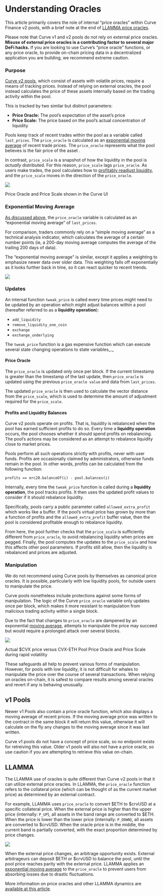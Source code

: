# Understanding Oracles

This article primarily covers the role of internal “price oracles” within Curve Finance v2 pools, with a brief note at the end of [LLAMMA price oracles](/factory-pools/understanding-oracles#llamma).

Please note that Curve v1 and v2 pools do not rely on external price oracles. **Misuse of external price oracles is a contributing factor to several major DeFi hacks.** If you are looking to use Curve’s “price oracle” functions, or any price oracle, to provide on-chain pricing data in a decentralized application you are building, we recommend extreme caution.

###  Purpose

​[Curve v2 pools](/base-features/understanding-crypto-pools), which consist of assets with volatile prices, require a means of tracking prices. Instead of relying on external oracles, the pool instead calculates the price of these assets internally based on the trading activity within the pool.

This is tracked by two similar but distinct parameters:

*   **Price Oracle:** The pool’s expectation of the asset’s price
*   **Price Scale:** The price based on the pool’s actual concentration of liquidity
    
Pools keep track of recent trades within the pool as a variable called `last_prices`. The `price_oracle` is calculated as an [exponential moving average](/factory-pools/understanding-oracles#exponential-moving-average) of recent trade prices. The `price_oracle` represents what the pool believes is the fair price of the asset .

In contrast, `price_scale` is a snapshot of how the liquidity in the pool is _actually_ distributed. For this reason, `price_scale` lags `price_oracle`. As users make trades, the pool calculates how to [profitably readjust liquidity](/factory-pools/understanding-oracles#profits-and-liquidity-balances), and the `price_scale` moves in the direction of the `price_oracle`.

![](https://2254922201-files.gitbook.io/~/files/v0/b/gitbook-x-prod.appspot.com/o/spaces%2F-MFA0rQI3SzfbVFgp3Ic%2Fuploads%2FOlwF0Zl4nMBWlBGKY48W%2Fimage.png?alt=media&token=9b3b1eab-60c7-4787-9371-7750446bb16d)

Price Oracle and Price Scale shown in the Curve UI

### Exponential Moving Average

​[As discussed above](/factory-pools/understanding-oracles#purpose), the `price_oracle` variable is calculated as an “exponential moving average” of `last_prices`.

For comparison, traders commonly rely on a “simple moving average” as a technical analysis indicator, which calculates the average of a certain number points (ie, a 200-day moving average computes the average of the trailing 200 days of data).

The “exponential moving average" is similar, except it applies a weighting to emphasize newer data over older data. This weighting falls off exponentially as it looks further back in time, so it can react quicker to recent trends.

![](https://2254922201-files.gitbook.io/~/files/v0/b/gitbook-x-prod.appspot.com/o/spaces%2F-MFA0rQI3SzfbVFgp3Ic%2Fuploads%2Fzi8bsCLJVoezvZcaZCkR%2Fimage.png?alt=media&token=f31a9ef1-d607-4704-ad37-1336cdb377eb)

### Updates

An internal function `tweak_price` is called every time prices might need to be updated by an operation which might adjust balances within a pool (hereafter referred to as a **liquidity operation**):

*   `add_liquidity`
*   `remove_liquidity_one_coin`
*   `exchange`
*   `exchange_underlying`
    
The `tweak_price` function is a gas expensive function which can execute several state changing operations to state variables_._

#### **Price Oracle**

The `price_oracle` is updated only once per block. If the current timestamp is greater than the timestamp of the last update, then `price_oracle` is updated using the previous `price_oracle value` and data from `last_prices`.

The updated `price_oracle` is then used to calculate the vector distance from the `price_scale`, which is used to determine the amount of adjustment required for the `price_scale`.

#### **Profits and Liquidity Balances**

Curve v2 pools operate on profits. That is, liquidity is rebalanced when the pool has earned sufficient profits to do so. Every time a **liquidity operation** occurs, the pool chooses whether it should spend profits on rebalancing. The pool’s actions may be considered as an attempt to rebalance liquidity close to market prices.

Pools perform all such operations strictly with profits, never with user funds. Profits are occasionally claimed by administrators, otherwise funds remain in the pool. In other words, profits can be calculated from the following function:

`profits == erc20.balanceOf(i) - pool.balances(i)`

Internally, every time the `tweak_price` function is called during a **liquidity operation**, the pool tracks profits. It then uses the updated profit values to consider if it should rebalance liquidity.

Specifically, pools carry a public parameter called `allowed_extra_profit` which works like a buffer. If the pool’s virtual price has grown by more than a function of profits and the `allowed_extra_profit` buffer value, then the pool is considered profitable enough to rebalance liquidity.

From here, the pool further checks that the `price_scale` is sufficiently different from `price_oracle`, to avoid rebalancing liquidity when prices are pegged. Finally, the pool computes the updates to the `price_scale` and how this affects other pool parameters. If profits still allow, then the liquidity is rebalanced and prices are adjusted.

### Manipulation

We do not recommend using Curve pools by themselves as canonical price oracles. It is possible, particularly with low liquidity pools, for outside users to manipulate the price.

Curve pools nonetheless include protections against some forms of manipulation. The logic of the Curve `price_oracle` variable only updates once per block, which makes it more resistant to manipulation from malicious trading activity within a single block.

Due to the fact that changes to `price_oracle` are dampened by an exponential [moving average](/factory-pools/understanding-oracles#exponential-moving-average), attempts to manipulate the price may succeed but would require a prolonged attack over several blocks.

![](https://2254922201-files.gitbook.io/~/files/v0/b/gitbook-x-prod.appspot.com/o/spaces%2F-MFA0rQI3SzfbVFgp3Ic%2Fuploads%2FKSvAT1eJLihFhNEI1DYx%2Fimage.png?alt=media&token=e8a0f486-8fda-4950-990e-d45ddf7b37a3)

Actual $CVX price versus CVX-ETH Pool Price Oracle and Price Scale during rapid volatility

These safeguards all help to prevent various forms of manipulation. However, for pools with low liquidity, it is not difficult for whales to manipulate the price over the course of several transactions. When relying on oracles on-chain, it is safest to compare results among several oracles and revert if any is behaving unusually.

## v1 Pools

Newer v1 Pools also contain a price oracle function, which also displays a moving average of recent prices. If the moving average price was written to the contract in the same block it will return this value, otherwise it will calculate on the fly any changes to the moving average since it was last written.

Curve v1 pools do not have a concept of price scale, so no endpoint exists for retreiving this value. Older v1 pools will also not have a price oracle, so use caution if you are attempting to retrieve this value on-chain.

## LLAMMA

The LLAMMA use of oracles is quite different than Curve v2 pools in that it can utilize external price oracles. In LLAMMA, the `price_oracle` function refers to the collateral price (which can be thought of as the current market price) as determined by an external contract.

For example, LLAMMA uses `price_oracle` to convert $ETH to $crvUSD at a specific collateral price. When the external price is higher than the upper price (internally: `P_UP`), all assets in the band range are converted to $ETH. When the price is lower than the lower price (internally: `P_DOWN`), all assets are converted to $crvUSD. When the oracle price is in the middle, the current band is partially converted, with the exact proportion determined by price changes.

![](https://2254922201-files.gitbook.io/~/files/v0/b/gitbook-x-prod.appspot.com/o/spaces%2F-MFA0rQI3SzfbVFgp3Ic%2Fuploads%2FM6Ena673Tuy6zLgq7FK1%2Fimage.png?alt=media&token=9aa421a5-a915-4cc9-8b85-b7f419b8f624)

When the external price changes, an arbitrage opportunity exists. External arbitrageurs can deposit $ETH or $crvUSD to balance the pool, until the pool price reaches parity with the external price. LLAMMA applies an [exponential moving average](/factory-pools/understanding-oracles#exponential-moving-average) to the `price_oracle` to prevent users from absorbing losses due to drastic fluctuations.

More information on price oracles and other LLAMMA dynamics are [available at this article](https://mirror.xyz/0x07b05D3A1ed958944033060d058b8F0771ad1A6e/H0m3nyq65anotTWhTdWDIWEfMPOofNPy-0qyARYXNF4).
